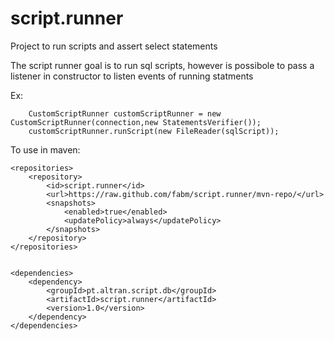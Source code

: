 # script.runner
Project to run scripts and assert select statements

The script runner goal is to run sql scripts, however is possibole to pass a listener in constructor to listen events of running statments

Ex:

        CustomScriptRunner customScriptRunner = new CustomScriptRunner(connection,new StatementsVerifier());
        customScriptRunner.runScript(new FileReader(sqlScript));


To use in maven:

    <repositories>
        <repository>
            <id>script.runner</id>
            <url>https://raw.github.com/fabm/script.runner/mvn-repo/</url>
            <snapshots>
                <enabled>true</enabled>
                <updatePolicy>always</updatePolicy>
            </snapshots>
        </repository>
    </repositories>


    <dependencies>
        <dependency>
            <groupId>pt.altran.script.db</groupId>
            <artifactId>script.runner</artifactId>
            <version>1.0</version>
        </dependency>
    </dependencies>
